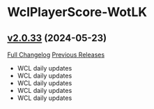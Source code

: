 # WclPlayerScore-WotLK

## [v2.0.33](https://github.com/icaca/WclPlayerScore-WotLK/tree/v2.0.33) (2024-05-23)
[Full Changelog](https://github.com/icaca/WclPlayerScore-WotLK/commits/v2.0.33) [Previous Releases](https://github.com/icaca/WclPlayerScore-WotLK/releases)

- WCL daily updates  
- WCL daily updates  
- WCL daily updates  
- WCL daily updates  
- WCL daily updates  
